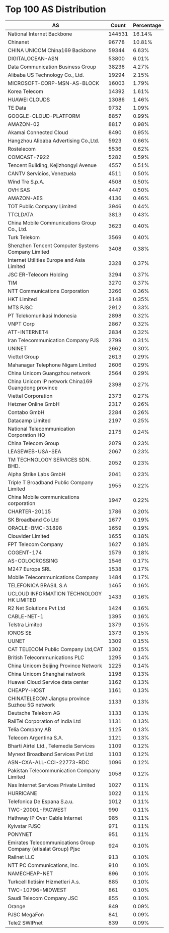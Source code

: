 # Top 100 AS Distribution
| AS | Count | Percentage |
|----|----|----|
| National Internet Backbone | 144531 | 16.14% |
| Chinanet | 96778 | 10.81% |
| CHINA UNICOM China169 Backbone | 59344 | 6.63% |
| DIGITALOCEAN-ASN | 53800 | 6.01% |
| Data Communication Business Group | 38236 | 4.27% |
| Alibaba US Technology Co., Ltd. | 19294 | 2.15% |
| MICROSOFT-CORP-MSN-AS-BLOCK | 16003 | 1.79% |
| Korea Telecom | 14392 | 1.61% |
| HUAWEI CLOUDS | 13086 | 1.46% |
| TE Data | 9732 | 1.09% |
| GOOGLE-CLOUD-PLATFORM | 8857 | 0.99% |
| AMAZON-02 | 8817 | 0.98% |
| Akamai Connected Cloud | 8490 | 0.95% |
| Hangzhou Alibaba Advertising Co.,Ltd. | 5923 | 0.66% |
| Rostelecom | 5536 | 0.62% |
| COMCAST-7922 | 5282 | 0.59% |
| Tencent Building, Kejizhongyi Avenue | 4557 | 0.51% |
| CANTV Servicios, Venezuela | 4511 | 0.50% |
| Wind Tre S.p.A. | 4508 | 0.50% |
| OVH SAS | 4447 | 0.50% |
| AMAZON-AES | 4136 | 0.46% |
| TOT Public Company Limited | 3946 | 0.44% |
| TTCLDATA | 3813 | 0.43% |
| China Mobile Communications Group Co., Ltd. | 3623 | 0.40% |
| Turk Telekom | 3569 | 0.40% |
| Shenzhen Tencent Computer Systems Company Limited | 3408 | 0.38% |
| Internet Utilities Europe and Asia Limited | 3328 | 0.37% |
| JSC ER-Telecom Holding | 3294 | 0.37% |
| TIM | 3270 | 0.37% |
| NTT Communications Corporation | 3266 | 0.36% |
| HKT Limited | 3148 | 0.35% |
| MTS PJSC | 2912 | 0.33% |
| PT Telekomunikasi Indonesia | 2898 | 0.32% |
| VNPT Corp | 2867 | 0.32% |
| ATT-INTERNET4 | 2834 | 0.32% |
| Iran Telecommunication Company PJS | 2799 | 0.31% |
| UNINET | 2662 | 0.30% |
| Viettel Group | 2613 | 0.29% |
| Mahanagar Telephone Nigam Limited | 2606 | 0.29% |
| China Unicom Guangzhou network | 2564 | 0.29% |
| China Unicom IP network China169 Guangdong province | 2398 | 0.27% |
| Viettel Corporation | 2373 | 0.27% |
| Hetzner Online GmbH | 2317 | 0.26% |
| Contabo GmbH | 2284 | 0.26% |
| Datacamp Limited | 2197 | 0.25% |
| National Telecommunication Corporation HQ | 2175 | 0.24% |
| China Telecom Group | 2079 | 0.23% |
| LEASEWEB-USA-SEA | 2067 | 0.23% |
| TM TECHNOLOGY SERVICES SDN. BHD. | 2052 | 0.23% |
| Alpha Strike Labs GmbH | 2041 | 0.23% |
| Triple T Broadband Public Company Limited | 1955 | 0.22% |
| China Mobile communications corporation | 1947 | 0.22% |
| CHARTER-20115 | 1786 | 0.20% |
| SK Broadband Co Ltd | 1677 | 0.19% |
| ORACLE-BMC-31898 | 1659 | 0.19% |
| Clouvider Limited | 1655 | 0.18% |
| FPT Telecom Company | 1627 | 0.18% |
| COGENT-174 | 1579 | 0.18% |
| AS-COLOCROSSING | 1546 | 0.17% |
| M247 Europe SRL | 1538 | 0.17% |
| Mobile Telecommunications Company | 1484 | 0.17% |
| TELEFONICA BRASIL S.A | 1465 | 0.16% |
| UCLOUD INFORMATION TECHNOLOGY HK LIMITED | 1433 | 0.16% |
| R2 Net Solutions Pvt Ltd | 1424 | 0.16% |
| CABLE-NET-1 | 1395 | 0.16% |
| Telstra Limited | 1379 | 0.15% |
| IONOS SE | 1373 | 0.15% |
| UUNET | 1309 | 0.15% |
| CAT TELECOM Public Company Ltd,CAT | 1302 | 0.15% |
| British Telecommunications PLC | 1295 | 0.14% |
| China Unicom Beijing Province Network | 1225 | 0.14% |
| China Unicom Shanghai network | 1198 | 0.13% |
| Huawei Cloud Service data center | 1162 | 0.13% |
| CHEAPY-HOST | 1161 | 0.13% |
| CHINATELECOM Jiangsu province Suzhou 5G network | 1133 | 0.13% |
| Deutsche Telekom AG | 1133 | 0.13% |
| RailTel Corporation of India Ltd | 1131 | 0.13% |
| Telia Company AB | 1125 | 0.13% |
| Telecom Argentina S.A. | 1121 | 0.13% |
| Bharti Airtel Ltd., Telemedia Services | 1109 | 0.12% |
| Mynext Broadband Services Pvt Ltd | 1103 | 0.12% |
| ASN-CXA-ALL-CCI-22773-RDC | 1096 | 0.12% |
| Pakistan Telecommunication Company Limited | 1058 | 0.12% |
| Nas Internet Services Private Limited | 1027 | 0.11% |
| HURRICANE | 1022 | 0.11% |
| Telefonica De Espana S.a.u. | 1012 | 0.11% |
| TWC-20001-PACWEST | 990 | 0.11% |
| Hathway IP Over Cable Internet | 985 | 0.11% |
| Kyivstar PJSC | 971 | 0.11% |
| PONYNET | 951 | 0.11% |
| Emirates Telecommunications Group Company (etisalat Group) Pjsc | 924 | 0.10% |
| Railnet LLC | 913 | 0.10% |
| NTT PC Communications, Inc. | 910 | 0.10% |
| NAMECHEAP-NET | 896 | 0.10% |
| Turkcell Iletisim Hizmetleri A.s. | 885 | 0.10% |
| TWC-10796-MIDWEST | 861 | 0.10% |
| Saudi Telecom Company JSC | 855 | 0.10% |
| Orange | 849 | 0.09% |
| PJSC MegaFon | 841 | 0.09% |
| Tele2 SWIPnet | 839 | 0.09% |
